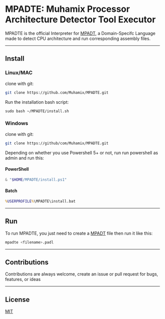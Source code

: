 # MPADTE: Muhamix Processor Architecture Detector Tool Executor

MPADTE is the official Interpreter for [MPADT](https://github.com/Muhamix/MPADT), a Domain-Specifc Language made to detect CPU architecture and run corresponding assembly files.

---

## Install

### Linux/MAC

clone with git:

```bash
git clone https://github.com/Muhamix/MPADTE.git
```

Run the installation bash script:

```
sudo bash ~/MPADTE/install.sh
```

### Windows

clone with git:

```bash
git clone https://github/com/Muhamix/MPADTE.git
```

Depending on whether you use Powershell 5+ or not, run run powershell as admin and run this:

#### PowerShell

```ps1
& "$HOME/MPADTE/install.ps1"
```

#### Batch

```bat
%USERPROFILE%\MPADTE\install.bat
```

---

## Run

To run MPADTE, you just need to create a [MPADT](https://github.com/Muhamix/MPADTE) file then run it like this:

```bash
mpadte <filename>.padl
```

---

## Contributions

Contributions are always welcome, create an issue or pull request for bugs, features, or ideas

---

## License

[MIT](https://mit-license.org/)
